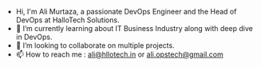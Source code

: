 - Hi, I'm Ali Murtaza, a passionate DevOps Engineer and the Head of DevOps at HalloTech Solutions. 
- 🌱 I’m currently learning about IT Business Industry along with deep dive in DevOps.
- 💞️ I’m looking to collaborate on multiple projects.
- 📫 How to reach me : ali@hllotech.in or ali.opstech@gmail.com

<!---
alimurtazahts/alimurtazahts is a ✨ special ✨ repository because its `README.md` (this file) appears on your GitHub profile.
You can click the Preview link to take a look at your changes.
--->
